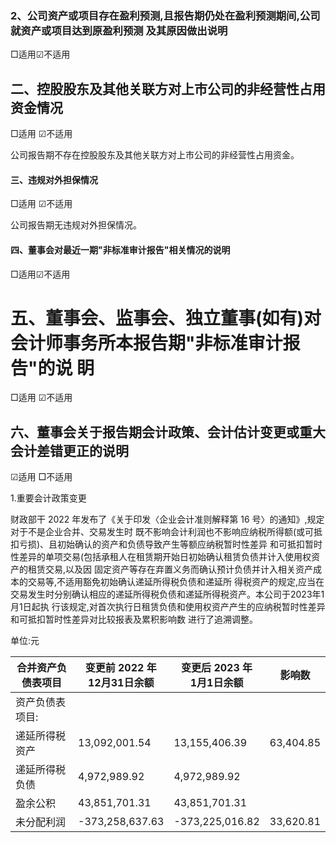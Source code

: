 ### 2、公司资产或项目存在盈利预测,且报告期仍处在盈利预测期间,公司就资产或项目达到原盈利预测 及其原因做出说明

□适用☑不适用

## 二、控股股东及其他关联方对上市公司的非经营性占用资金情况

□适用 ☑不适用

公司报告期不存在控股股东及其他关联方对上市公司的非经营性占用资金。

#### 三、违规对外担保情况

□适用 ☑不适用

公司报告期无违规对外担保情况。

#### 四、董事会对最近一期"非标准审计报告"相关情况的说明

□适用☑不适用

# 五、董事会、监事会、独立董事(如有)对会计师事务所本报告期"非标准审计报告"的说 眀

□适用 ☑不适用

## 六、董事会关于报告期会计政策、会计估计变更或重大会计差错更正的说明

☑适用 □不适用

1.重要会计政策变更

财政部干 2022 年发布了《关于印发〈企业会计准则解释第 16 号〉的通知》,规定对于不是企业合并、交易发生时 既不影响会计利润也不影响应纳税所得额(或可抵扣亏损)、且初始确认的资产和负债导致产生等额应纳税暂时性差异 和可抵扣暂时性差异的单项交易(包括承租人在租赁期开始日初始确认租赁负债并计入使用权资产的租赁交易,以及因 固定资产等存在弃置义务而确认预计负债并计入相关资产成本的交易等,不适用豁免初始确认递延所得税负债和递延所 得税资产的规定,应当在交易发生时分别确认相应的递延所得税负债和递延所得税资产。本公司于2023年1月1日起执 行该规定,对首次执行日租赁负债和使用权资产产生的应纳税暂时性差异和可抵扣暂时性差异对比较报表及累积影响数 进行了追溯调整。

单位:元

| 合并资产负债表项目 | 变更前 2022 年<br>12月31日余额 | 变更后 2023 年<br>1月1日余额 | 影响数       |
|-----------|------------------------|----------------------|-----------|
| 资产负债表项目:  |                        |                      |           |
| 递延所得税资产   | 13,092,001.54          | 13,155,406.39        | 63,404.85 |
| 递延所得税负债   | 4,972,989.92           | 4,972,989.92         |           |
| 盈余公积      | 43,851,701.31          | 43,851,701.31        |           |
| 未分配利润     | -373,258,637.63        | -373,225,016.82      | 33,620.81 |